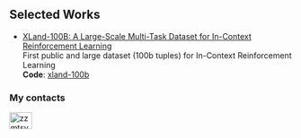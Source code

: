<h2 align="left">Selected Works</h3>

<ul>
  <li><a href="https://arxiv.org/abs/2406.08973" target="blank">XLand-100B: A Large-Scale Multi-Task Dataset for In-Context Reinforcement Learning</a></li>
  First public and large dataset (100b tuples) for In-Context Reinforcement Learning
  <br>
  <b>Code</b>: <a href="https://github.com/dunno-lab/xland-minigrid-datasets" target="blank">xland-100b</a> 
</ul>

<h3 align="left">My contacts</h3>
<p align="left">
 <a href="https://t.me/zzmtsvv" target="blank"><img align="center" src="https://cdn.jsdelivr.net/npm/simple-icons@4.19.0/icons/telegram.svg" alt="zzmtsvv" height="30" width="40" /></a>

</p>

<!--- ### Hi there 👋

I'm Alex, a 19 y.o. beginner in Machine Learning at NUST MISIS
<br>


### 💻 Some Projects
* [Tools for Hyperbolic Neural Networks](https://github.com/zzmtsvv/hyperbolic)
* [Models for Adversarial Training in Computer Vision](https://github.com/zzmtsvv/adversarial)
* [Implementation of Offline Reinforcement Learning Algorithms](https://github.com/zzmtsvv/rl_task)
* [Mamba model in jax and torch](https://github.com/zzmtsvv/mamba-interface)
* [PyTorch SAC RND Implementation](https://github.com/zzmtsvv/sac_rnd)
* [Conservative Normalizing Flows Implementation](https://github.com/zzmtsvv/cnf)
* [Robust Offline Reinforcement Learning Implementation](https://github.com/zzmtsvv/rorl)
* [HiFi-GAN Realization](https://github.com/zzmtsvv/hifi-gan)
* [Mini-engine for automatic differentiation on NumPy](https://github.com/zzmtsvv/smaller_micrograd)
* [Mini Research on Degree of Robustness in Image Reconstruction Task](https://github.com/zzmtsvv/mil_task)

-->
